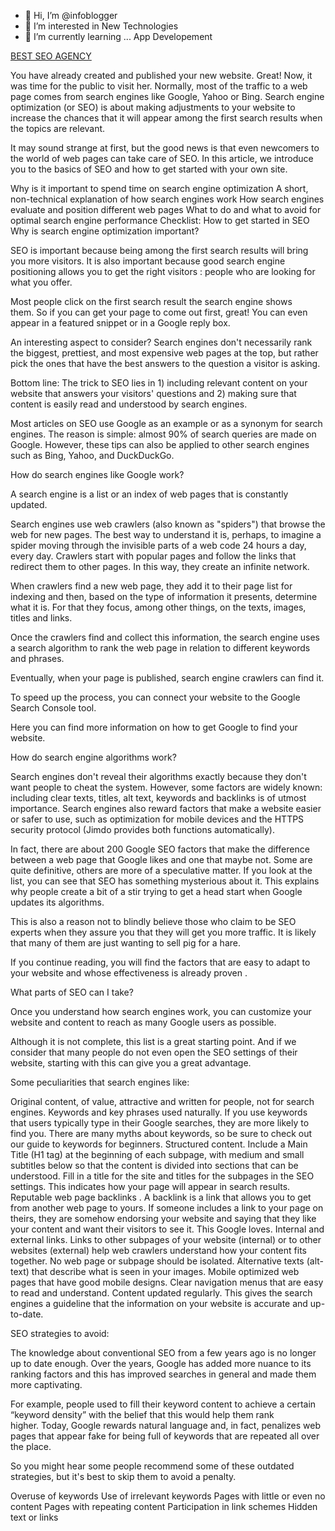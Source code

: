 - 👋 Hi, I’m @infoblogger
- 👀 I’m interested in New Technologies
- 🌱 I’m currently learning ... App Developement

[BEST SEO AGENCY](https://randomx.io)

You have already created and published your new website. Great! Now, it was time for the public to visit her. Normally, most of the traffic to a web page comes from search engines like Google, Yahoo or Bing. Search engine optimization (or SEO) is about making adjustments to your website to increase the chances that it will appear among the first search results when the topics are relevant.

It may sound strange at first, but the good news is that even newcomers to the world of web pages can take care of SEO. In this article, we introduce you to the basics of SEO and how to get started with your own site.

Why is it important to spend time on search engine optimization
A short, non-technical explanation of how search engines work
How search engines evaluate and position different web pages
What to do and what to avoid for optimal search engine performance
Checklist: How to get started in SEO
Why is search engine optimization important?

SEO is important because being among the first search results will bring you more visitors. It is also important because good search engine positioning allows you to get the right visitors : people who are looking for what you offer.

Most people click on the first search result the search engine shows them. So if you can get your page to come out first, great! You can even appear in a featured snippet or in a Google reply box.

An interesting aspect to consider? Search engines don't necessarily rank the biggest, prettiest, and most expensive web pages at the top, but rather pick the ones that have the best answers to the question a visitor is asking.

Bottom line: The trick to SEO lies in 1) including relevant content on your website that answers your visitors' questions and 2) making sure that content is easily read and understood by search engines.

Most articles on SEO use Google as an example or as a synonym for search engines. The reason is simple: almost 90% of search queries are made on Google. However, these tips can also be applied to other search engines such as Bing, Yahoo, and DuckDuckGo.

How do search engines like Google work?

A search engine is a list or an index of web pages that is constantly updated.

Search engines use web crawlers (also known as "spiders") that browse the web for new pages. The best way to understand it is, perhaps, to imagine a spider moving through the invisible parts of a web code 24 hours a day, every day. Crawlers start with popular pages and follow the links that redirect them to other pages. In this way, they create an infinite network.

When crawlers find a new web page, they add it to their page list for indexing and then, based on the type of information it presents, determine what it is. For that they focus, among other things, on the texts, images, titles and links.

Once the crawlers find and collect this information, the search engine uses a search algorithm to rank the web page in relation to different keywords and phrases.

Eventually, when your page is published, search engine crawlers can find it.

To speed up the process, you can connect your website to the Google Search Console tool.

Here you can find more information on how to get Google to find your website.

How do search engine algorithms work?

Search engines don't reveal their algorithms exactly because they don't want people to cheat the system. However, some factors are widely known: including clear texts, titles, alt text, keywords and backlinks is of utmost importance. Search engines also reward factors that make a website easier or safer to use, such as optimization for mobile devices and the HTTPS security protocol (Jimdo provides both functions automatically).

In fact, there are about 200 Google SEO factors that make the difference between a web page that Google likes and one that maybe not. Some are quite definitive, others are more of a speculative matter. If you look at the list, you can see that SEO has something mysterious about it. This explains why people create a bit of a stir trying to get a head start when Google updates its algorithms.

This is also a reason not to blindly believe those who claim to be SEO experts when they assure you that they will get you more traffic. It is likely that many of them are just wanting to sell pig for a hare.

If you continue reading, you will find the factors that are easy to adapt to your website and whose effectiveness is already proven .

What parts of SEO can I take?

Once you understand how search engines work, you can customize your website and content to reach as many Google users as possible.

Although it is not complete, this list is a great starting point. And if we consider that many people do not even open the SEO settings of their website, starting with this can give you a great advantage.

Some peculiarities that search engines like:

Original content, of value, attractive and written for people, not for search engines.
Keywords and key phrases used naturally. If you use keywords that users typically type in their Google searches, they are more likely to find you. There are many myths about keywords, so be sure to check out our guide to keywords for beginners.
Structured content. Include a Main Title (H1 tag) at the beginning of each subpage, with medium and small subtitles below so that the content is divided into sections that can be understood.
Fill in a title for the site and titles for the subpages in the SEO settings. This indicates how your page will appear in search results.
Reputable web page backlinks . A backlink is a link that allows you to get from another web page to yours. If someone includes a link to your page on theirs, they are somehow endorsing your website and saying that they like your content and want their visitors to see it. This Google loves.
Internal and external links. Links to other subpages of your website (internal) or to other websites (external) help web crawlers understand how your content fits together. No web page or subpage should be isolated.
Alternative texts (alt-text) that describe what is seen in your images.
Mobile optimized web pages that have good mobile designs.
Clear navigation menus that are easy to read and understand.
Content updated regularly. This gives the search engines a guideline that the information on your website is accurate and up-to-date.

SEO strategies to avoid:

The knowledge about conventional SEO from a few years ago is no longer up to date enough. Over the years, Google has added more nuance to its ranking factors and this has improved searches in general and made them more captivating.

For example, people used to fill their keyword content to achieve a certain “keyword density” with the belief that this would help them rank higher. Today, Google rewards natural language and, in fact, penalizes web pages that appear fake for being full of keywords that are repeated all over the place.

So you might hear some people recommend some of these outdated strategies, but it's best to skip them to avoid a penalty.

Overuse of keywords
Use of irrelevant keywords
Pages with little or even no content
Pages with repeating content
Participation in link schemes
Hidden text or links

<!---
infoblogger/infoblogger is a ✨ special ✨ repository because its `README.md` (this file) appears on your GitHub profile.
You can click the Preview link to take a look at your changes.
--->

